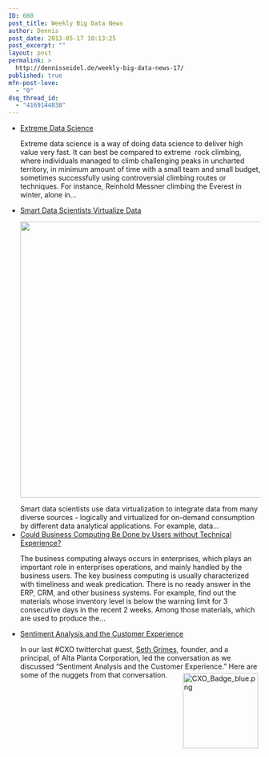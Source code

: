 ```yaml
---
ID: 680
post_title: Weekly Big Data News
author: Dennis
post_date: 2013-05-17 10:13:25
post_excerpt: ""
layout: post
permalink: >
  http://dennisseidel.de/weekly-big-data-news-17/
published: true
mfn-post-love:
  - "0"
dsq_thread_id:
  - "4169144838"
---
```

<ul class="scrd_digest">
<li><a href="http://www.datasciencecentral.com/xn/detail/6448529%3ABlogPost%3A70598" rel="external">Extreme Data Science</a>
<div><p><span>Extreme data science is a way of doing data science to deliver high value very fast. It can best be compared to extreme  rock climbing, where individuals managed to climb challenging peaks in uncharted territory, in minimum amount of time with a small team and small budget, sometimes successfully using controversial climbing routes or techniques. For instance, Reinhold Messner climbing the Everest in winter, alone in…</span></p></div>
</li>
<li><a href="http://www.datasciencecentral.com/xn/detail/6448529%3ABlogPost%3A70597" rel="external">Smart Data Scientists Virtualize Data</a>
<div><p><a href="http://api.ning.com:80/files/g3sZFdca7acJp-qs-c1t1tBODC36i19OqLqp1uwD85b4pi45T3heyaCjCdv*oxRzayY-jNlw1JwCv6JuaGF7Mo1zWTrzPD-u/DataVirtualizationLayer.jpg" target="_self"><img src="http://api.ning.com:80/files/g3sZFdca7acJp-qs-c1t1tBODC36i19OqLqp1uwD85b4pi45T3heyaCjCdv*oxRzayY-jNlw1JwCv6JuaGF7Mo1zWTrzPD-u/DataVirtualizationLayer.jpg" width="550"></img></a></p>
<p></p>
<div><span>Smart data scientists use data virtualization to integrate data from many diverse sources - logically and virtualized for on-demand consumption by different data analytical applications. For example, data…</span></div></div>
</li>
<li><a href="http://www.datasciencecentral.com/xn/detail/6448529%3ABlogPost%3A70791" rel="external">Could Business Computing Be Done by Users without Technical Experience?</a>
<div><p>The business computing always occurs in enterprises, which plays an important role in enterprises operations, and mainly handled by the business users. The key business computing is usually characterized with timeliness and weak predication. There is no ready answer in the ERP, CRM, and other business systems. For example, find out the materials whose inventory level is below the warning limit for 3 consecutive days in the recent 2 weeks. Among those materials, which are used to produce the…</p></div>
</li>
<li><a href="http://feedproxy.google.com/~r/ibm-big-data-hub/~3/uzVVpL1igQg/sentiment-analysis-and-customer-experience" rel="external">Sentiment Analysis and the Customer Experience</a>
<div><div><div><div><p>In our last #CXO twitterchat guest, <a href="https://twitter.com/sethgrimes">Seth Grimes</a>, founder, and a principal, of Alta Planta Corporation, led the conversation as we discussed “Sentiment Analysis and the Customer Experience.” Here are some of the nuggets from that conversation. <img alt="CXO_Badge_blue.png" src="http://www.ibmbigdatahub.com/sites/default/files/public_images/CXO_Badge_blue.png" style="width: 150px;height: 150px;margin: 5px;float: right" /></p>
</div></div></div><img src="http://feeds.feedburner.com/~r/ibm-big-data-hub/~4/uzVVpL1igQg" height="1" width="1" /></div>
</li>
</ul>